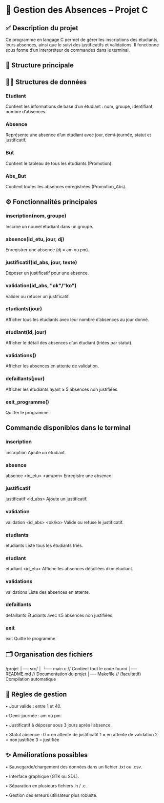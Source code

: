 # 📘 Gestion des Absences – Projet C

## ✅ Description du projet

Ce programme en langage C permet de gérer les inscriptions des étudiants, leurs absences, ainsi que le suivi des justificatifs et validations.
Il fonctionne sous forme d’un interpréteur de commandes dans le terminal.

## 📂 Structure principale

## 🧑‍🎓 Structures de données

### Etudiant
Contient les informations de base d’un étudiant : nom, groupe, identifiant, nombre d’absences.

### Absence
Représente une absence d’un étudiant avec jour, demi-journée, statut et justificatif.

### But
Contient le tableau de tous les étudiants (Promotion).

### Abs_But
Contient toutes les absences enregistrées (Promotion_Abs).

## ⚙️ Fonctionnalités principales

### inscription(nom, groupe)
Inscrire un nouvel étudiant dans un groupe.

### absence(id_etu, jour, dj)
Enregistrer une absence (dj = am ou pm).

### justificatif(id_abs, jour, texte)
Déposer un justificatif pour une absence.

### validation(id_abs, "ok"/"ko")
Valider ou refuser un justificatif.

### etudiants(jour)
Afficher tous les étudiants avec leur nombre d’absences au jour donné.

### etudiant(id, jour)
Afficher le détail des absences d’un étudiant (triées par statut).

### validations()
Afficher les absences en attente de validation.

### defaillants(jour)
Afficher les étudiants ayant ≥ 5 absences non justifiées.

### exit_programme()
Quitter le programme.


## Commande disponibles dans le terminal

### inscription
inscription <nom> <groupe>
Ajoute un étudiant.

### absence
absence <id_etu> <jour> <am/pm>
Enregistre une absence.

### justificatif
justificatif <id_abs> <jour> <texte>
Ajoute un justificatif.

### validation
validation <id_abs> <ok/ko>
Valide ou refuse le justificatif.

### etudiants
etudiants <jour>
Liste tous les étudiants triés.

### etudiant
etudiant <id_etu> <jour>
Affiche les absences détaillées d’un étudiant.

### validations
validations
Liste des absences en attente.

### defaillants
defaillants <jour>
Étudiants avec ≥5 absences non justifiées.

### exit
exit
Quitte le programme.


## 🗂️ Organisation des fichiers

/projet
│── src/
│   └── main.c   // Contient tout le code fourni
│── README.md    // Documentation du projet
│── Makefile     // (facultatif) Compilation automatique


## 📌 Règles de gestion

•	Jour valide : entre 1 et 40.

•	Demi-journée : am ou pm.

•	Justificatif à déposer sous 3 jours après l’absence.

•	Statut absence :
0 = en attente de justificatif
1 = en attente de validation
2 = non justifiée
3 = justifiée

## ✨ Améliorations possibles

•	Sauvegarde/chargement des données dans un fichier .txt ou .csv.

•	Interface graphique (GTK ou SDL).

•	Séparation en plusieurs fichiers .h / .c.

•	Gestion des erreurs utilisateur plus robuste.






















































